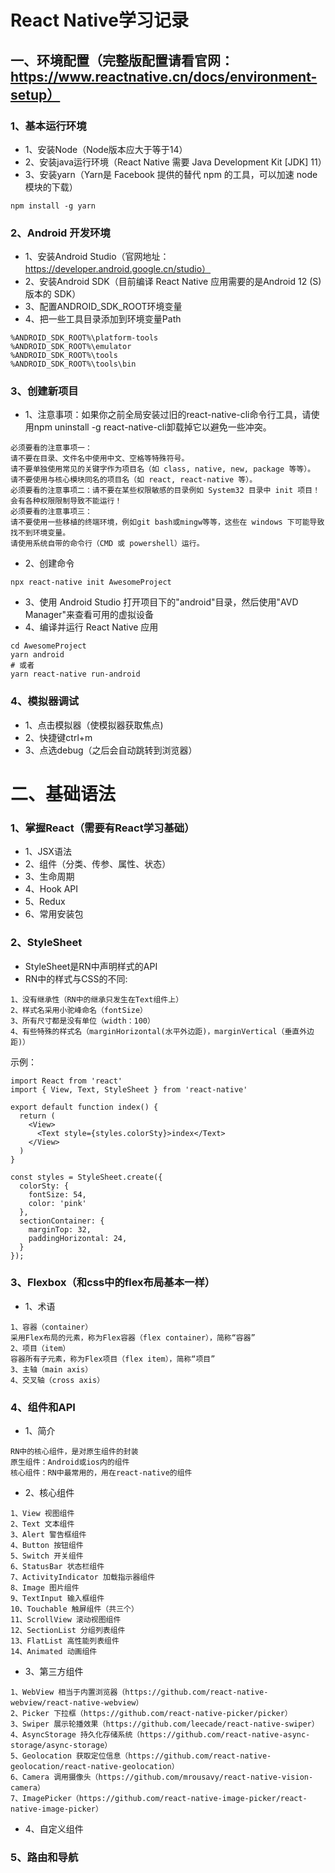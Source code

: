 # React Native学习记录

## 一、环境配置（完整版配置请看官网：https://www.reactnative.cn/docs/environment-setup）
### 1、基本运行环境
+ 1、安装Node（Node版本应大于等于14）
+ 2、安装java运行环境（React Native 需要 Java Development Kit [JDK] 11）
+ 3、安装yarn（Yarn是 Facebook 提供的替代 npm 的工具，可以加速 node 模块的下载）
```
npm install -g yarn
```
### 2、Android 开发环境
+ 1、安装Android Studio（官网地址：https://developer.android.google.cn/studio）
+ 2、安装Android SDK（目前编译 React Native 应用需要的是Android 12 (S)版本的 SDK）
+ 3、配置ANDROID_SDK_ROOT环境变量
+ 4、把一些工具目录添加到环境变量Path
```
%ANDROID_SDK_ROOT%\platform-tools
%ANDROID_SDK_ROOT%\emulator
%ANDROID_SDK_ROOT%\tools
%ANDROID_SDK_ROOT%\tools\bin
```

### 3、创建新项目
+ 1、注意事项：如果你之前全局安装过旧的react-native-cli命令行工具，请使用npm uninstall -g react-native-cli卸载掉它以避免一些冲突。
```
必须要看的注意事项一：
请不要在目录、文件名中使用中文、空格等特殊符号。
请不要单独使用常见的关键字作为项目名（如 class, native, new, package 等等）。
请不要使用与核心模块同名的项目名（如 react, react-native 等）。
必须要看的注意事项二：请不要在某些权限敏感的目录例如 System32 目录中 init 项目！会有各种权限限制导致不能运行！
必须要看的注意事项三：
请不要使用一些移植的终端环境，例如git bash或mingw等等，这些在 windows 下可能导致找不到环境变量。
请使用系统自带的命令行（CMD 或 powershell）运行。
```
+ 2、创建命令
```
npx react-native init AwesomeProject
```
+ 3、使用 Android Studio 打开项目下的"android"目录，然后使用"AVD Manager"来查看可用的虚拟设备
+ 4、编译并运行 React Native 应用
```
cd AwesomeProject
yarn android
# 或者
yarn react-native run-android
```

### 4、模拟器调试
+ 1、点击模拟器（使模拟器获取焦点) 
+ 2、快捷键ctrl+m
+ 3、点选debug（之后会自动跳转到浏览器）

# 二、基础语法
### 1、掌握React（需要有React学习基础）
+ 1、JSX语法
+ 2、组件（分类、传参、属性、状态）
+ 3、生命周期
+ 4、Hook API
+ 5、Redux
+ 6、常用安装包

### 2、StyleSheet
+ StyleSheet是RN中声明样式的API
+ RN中的样式与CSS的不同:
```
1、没有继承性（RN中的继承只发生在Text组件上）
2、样式名采用小驼峰命名（fontSize）
3、所有尺寸都是没有单位（width：100）
4、有些特殊的样式名（marginHorizontal(水平外边距)，marginVertical（垂直外边距)）
```
示例：
```
import React from 'react'
import { View, Text, StyleSheet } from 'react-native'

export default function index() {
  return (
    <View>
      <Text style={styles.colorSty}>index</Text>
    </View>
  )
}

const styles = StyleSheet.create({
  colorSty: {
    fontSize: 54,
    color: 'pink'
  },
  sectionContainer: {
    marginTop: 32,
    paddingHorizontal: 24,
  }
});

```

### 3、Flexbox（和css中的flex布局基本一样）
+ 1、术语
```
1、容器（container）
采用Flex布局的元素，称为Flex容器（flex container），简称“容器”
2、项目（item）
容器所有子元素，称为Flex项目（flex item），简称“项目”
3、主轴（main axis）
4、交叉轴（cross axis）
```

### 4、组件和API
+ 1、简介
```
RN中的核心组件，是对原生组件的封装
原生组件：Android或ios内的组件
核心组件：RN中最常用的，用在react-native的组件
```
+ 2、核心组件
```
1、View 视图组件       
2、Text 文本组件       
3、Alert 警告框组件    
4、Button 按钮组件
5、Switch 开关组件
6、StatusBar 状态栏组件
7、ActivityIndicator 加载指示器组件
8、Image 图片组件
9、TextInput 输入框组件
10、Touchable 触屏组件（共三个）
11、ScrollView 滚动视图组件
12、SectionList 分组列表组件
13、FlatList 高性能列表组件
14、Animated 动画组件
```
+ 3、第三方组件
```
1、WebView 相当于内置浏览器（https://github.com/react-native-webview/react-native-webview）
2、Picker 下拉框（https://github.com/react-native-picker/picker）
3、Swiper 展示轮播效果（https://github.com/leecade/react-native-swiper）
4、AsyncStorage 持久化存储系统（https://github.com/react-native-async-storage/async-storage）
5、Geolocation 获取定位信息（https://github.com/react-native-geolocation/react-native-geolocation）
6、Camera 调用摄像头（https://github.com/mrousavy/react-native-vision-camera）
7、ImagePicker（https://github.com/react-native-image-picker/react-native-image-picker）          
```
+ 4、自定义组件
### 5、路由和导航

